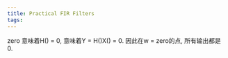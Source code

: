 ```yaml
---
title: Practical FIR Filters
tags:
---
```




zero 意味着H() = 0, 意味着Y = H()X() = 0. 因此在w = zero的点, 所有输出都是0.

